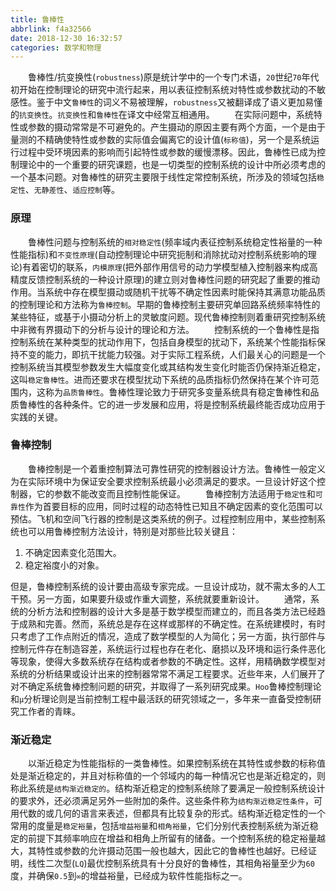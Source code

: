 ```yaml
---
title: 鲁棒性
abbrlink: f4a32566
date: 2018-12-30 16:32:57
categories: 数学和物理
---
```

&emsp;&emsp;鲁棒性/抗变换性(`robustness`)原是统计学中的一个专门术语，`20`世纪`70`年代初开始在控制理论的研究中流行起来，用以表征控制系统对特性或参数扰动的不敏感性。鉴于中文`鲁棒性`的词义不易被理解，`robustness`又被翻译成了语义更加易懂的`抗变换性`。`抗变换性`和`鲁棒性`在译文中经常互相通用。<!--more-->
&emsp;&emsp;在实际问题中，系统特性或参数的摄动常常是不可避免的。产生摄动的原因主要有两个方面，一个是由于量测的不精确使特性或参数的实际值会偏离它的设计值(`标称值`)，另一个是系统运行过程中受环境因素的影响而引起特性或参数的缓慢漂移。因此，鲁棒性已成为控制理论中的一个重要的研究课题，也是一切类型的控制系统的设计中所必须考虑的一个基本问题。对鲁棒性的研究主要限于线性定常控制系统，所涉及的领域包括`稳定性`、`无静差性`、`适应控制`等。

### 原理

&emsp;&emsp;鲁棒性问题与控制系统的`相对稳定性`(频率域内表征控制系统稳定性裕量的一种性能指标)和`不变性原理`(自动控制理论中研究扼制和消除扰动对控制系统影响的理论)有着密切的联系，`内模原理`(把外部作用信号的动力学模型植入控制器来构成高精度反馈控制系统的一种设计原理)的建立则对鲁棒性问题的研究起了重要的推动作用。当系统中存在模型摄动或随机干扰等不确定性因素时能保持其满意功能品质的控制理论和方法称为`鲁棒控制`。早期的鲁棒控制主要研究单回路系统频率特性的某些特征，或基于小摄动分析上的灵敏度问题。现代鲁棒控制则着重研究控制系统中非微有界摄动下的分析与设计的理论和方法。
&emsp;&emsp;控制系统的一个鲁棒性是指控制系统在某种类型的扰动作用下，包括自身模型的扰动下，系统某个性能指标保持不变的能力，即抗干扰能力较强。对于实际工程系统，人们最关心的问题是一个控制系统当其模型参数发生大幅度变化或其结构发生变化时能否仍保持渐近稳定，这叫`稳定鲁棒性`。进而还要求在模型扰动下系统的品质指标仍然保持在某个许可范围内，这称为`品质鲁棒性`。鲁棒性理论致力于研究多变量系统具有稳定鲁棒性和品质鲁棒性的各种条件。它的进一步发展和应用，将是控制系统最终能否成功应用于实践的关键。

### 鲁棒控制

&emsp;&emsp;鲁棒控制是一个着重控制算法可靠性研究的控制器设计方法。鲁棒性一般定义为在实际环境中为保证安全要求控制系统最小必须满足的要求。一旦设计好这个控制器，它的参数不能改变而且控制性能保证。
&emsp;&emsp;鲁棒控制方法适用于`稳定性`和`可靠性`作为首要目标的应用，同时过程的动态特性已知且不确定因素的变化范围可以预估。飞机和空间飞行器的控制是这类系统的例子。过程控制应用中，某些控制系统也可以用鲁棒控制方法设计，特别是对那些比较关键且：

1. 不确定因素变化范围大。
2. 稳定裕度小的对象。

但是，鲁棒控制系统的设计要由高级专家完成。一旦设计成功，就不需太多的人工干预。另一方面，如果要升级或作重大调整，系统就要重新设计。
&emsp;&emsp;通常，系统的分析方法和控制器的设计大多是基于数学模型而建立的，而且各类方法已经趋于成熟和完善。然而，系统总是存在这样或那样的不确定性。在系统建模时，有时只考虑了工作点附近的情况，造成了数学模型的人为简化；另一方面，执行部件与控制元件存在制造容差，系统运行过程也存在老化、磨损以及环境和运行条件恶化等现象，使得大多数系统存在结构或者参数的不确定性。这样，用精确数学模型对系统的分析结果或设计出来的控制器常常不满足工程要求。近些年来，人们展开了对不确定系统鲁棒控制问题的研究，并取得了一系列研究成果。`Hoo`鲁棒控制理论和`μ`分析理论则是当前控制工程中最活跃的研究领域之一，多年来一直备受控制研究工作者的青睐。

### 渐近稳定

&emsp;&emsp;以渐近稳定为性能指标的一类鲁棒性。如果控制系统在其特性或参数的标称值处是渐近稳定的，并且对标称值的一个邻域内的每一种情况它也是渐近稳定的，则称此系统是`结构渐近稳定的`。结构渐近稳定的控制系统除了要满足一般控制系统设计的要求外，还必须满足另外一些附加的条件。这些条件称为`结构渐近稳定性条件`，可用代数的或几何的语言来表述，但都具有比较复杂的形式。结构渐近稳定性的一个常用的度量是`稳定裕量`，包括`增益裕量`和`相角裕量`，它们分别代表控制系统为渐近稳定的前提下其频率响应在增益和相角上所留有的储备。一个控制系统的稳定裕量越大，其特性或参数的允许摄动范围一般也越大，因此它的鲁棒性也越好。已经证明，线性二次型(`LQ`)最优控制系统具有十分良好的鲁棒性，其相角裕量至少为`60`度，并确保`0.5`到`∞`的增益裕量，已经成为软件性能指标之一。